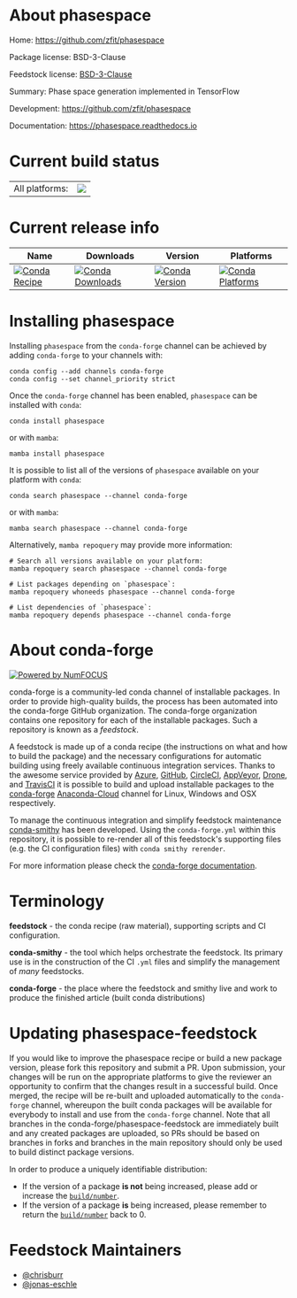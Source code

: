 About phasespace
================

Home: https://github.com/zfit/phasespace

Package license: BSD-3-Clause

Feedstock license: [BSD-3-Clause](https://github.com/conda-forge/phasespace-feedstock/blob/main/LICENSE.txt)

Summary: Phase space generation implemented in TensorFlow

Development: https://github.com/zfit/phasespace

Documentation: https://phasespace.readthedocs.io

Current build status
====================


<table><tr><td>All platforms:</td>
    <td>
      <a href="https://dev.azure.com/conda-forge/feedstock-builds/_build/latest?definitionId=8103&branchName=main">
        <img src="https://dev.azure.com/conda-forge/feedstock-builds/_apis/build/status/phasespace-feedstock?branchName=main">
      </a>
    </td>
  </tr>
</table>

Current release info
====================

| Name | Downloads | Version | Platforms |
| --- | --- | --- | --- |
| [![Conda Recipe](https://img.shields.io/badge/recipe-phasespace-green.svg)](https://anaconda.org/conda-forge/phasespace) | [![Conda Downloads](https://img.shields.io/conda/dn/conda-forge/phasespace.svg)](https://anaconda.org/conda-forge/phasespace) | [![Conda Version](https://img.shields.io/conda/vn/conda-forge/phasespace.svg)](https://anaconda.org/conda-forge/phasespace) | [![Conda Platforms](https://img.shields.io/conda/pn/conda-forge/phasespace.svg)](https://anaconda.org/conda-forge/phasespace) |

Installing phasespace
=====================

Installing `phasespace` from the `conda-forge` channel can be achieved by adding `conda-forge` to your channels with:

```
conda config --add channels conda-forge
conda config --set channel_priority strict
```

Once the `conda-forge` channel has been enabled, `phasespace` can be installed with `conda`:

```
conda install phasespace
```

or with `mamba`:

```
mamba install phasespace
```

It is possible to list all of the versions of `phasespace` available on your platform with `conda`:

```
conda search phasespace --channel conda-forge
```

or with `mamba`:

```
mamba search phasespace --channel conda-forge
```

Alternatively, `mamba repoquery` may provide more information:

```
# Search all versions available on your platform:
mamba repoquery search phasespace --channel conda-forge

# List packages depending on `phasespace`:
mamba repoquery whoneeds phasespace --channel conda-forge

# List dependencies of `phasespace`:
mamba repoquery depends phasespace --channel conda-forge
```


About conda-forge
=================

[![Powered by
NumFOCUS](https://img.shields.io/badge/powered%20by-NumFOCUS-orange.svg?style=flat&colorA=E1523D&colorB=007D8A)](https://numfocus.org)

conda-forge is a community-led conda channel of installable packages.
In order to provide high-quality builds, the process has been automated into the
conda-forge GitHub organization. The conda-forge organization contains one repository
for each of the installable packages. Such a repository is known as a *feedstock*.

A feedstock is made up of a conda recipe (the instructions on what and how to build
the package) and the necessary configurations for automatic building using freely
available continuous integration services. Thanks to the awesome service provided by
[Azure](https://azure.microsoft.com/en-us/services/devops/), [GitHub](https://github.com/),
[CircleCI](https://circleci.com/), [AppVeyor](https://www.appveyor.com/),
[Drone](https://cloud.drone.io/welcome), and [TravisCI](https://travis-ci.com/)
it is possible to build and upload installable packages to the
[conda-forge](https://anaconda.org/conda-forge) [Anaconda-Cloud](https://anaconda.org/)
channel for Linux, Windows and OSX respectively.

To manage the continuous integration and simplify feedstock maintenance
[conda-smithy](https://github.com/conda-forge/conda-smithy) has been developed.
Using the ``conda-forge.yml`` within this repository, it is possible to re-render all of
this feedstock's supporting files (e.g. the CI configuration files) with ``conda smithy rerender``.

For more information please check the [conda-forge documentation](https://conda-forge.org/docs/).

Terminology
===========

**feedstock** - the conda recipe (raw material), supporting scripts and CI configuration.

**conda-smithy** - the tool which helps orchestrate the feedstock.
                   Its primary use is in the construction of the CI ``.yml`` files
                   and simplify the management of *many* feedstocks.

**conda-forge** - the place where the feedstock and smithy live and work to
                  produce the finished article (built conda distributions)


Updating phasespace-feedstock
=============================

If you would like to improve the phasespace recipe or build a new
package version, please fork this repository and submit a PR. Upon submission,
your changes will be run on the appropriate platforms to give the reviewer an
opportunity to confirm that the changes result in a successful build. Once
merged, the recipe will be re-built and uploaded automatically to the
`conda-forge` channel, whereupon the built conda packages will be available for
everybody to install and use from the `conda-forge` channel.
Note that all branches in the conda-forge/phasespace-feedstock are
immediately built and any created packages are uploaded, so PRs should be based
on branches in forks and branches in the main repository should only be used to
build distinct package versions.

In order to produce a uniquely identifiable distribution:
 * If the version of a package **is not** being increased, please add or increase
   the [``build/number``](https://docs.conda.io/projects/conda-build/en/latest/resources/define-metadata.html#build-number-and-string).
 * If the version of a package **is** being increased, please remember to return
   the [``build/number``](https://docs.conda.io/projects/conda-build/en/latest/resources/define-metadata.html#build-number-and-string)
   back to 0.

Feedstock Maintainers
=====================

* [@chrisburr](https://github.com/chrisburr/)
* [@jonas-eschle](https://github.com/jonas-eschle/)

